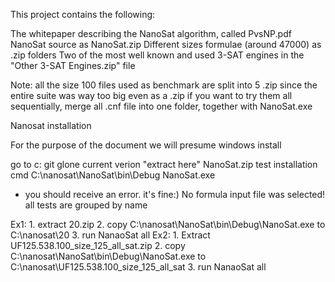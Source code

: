 This project contains the following:

The whitepaper describing the NanoSat algorithm, called PvsNP.pdf
NanoSat source as NanoSat.zip
Different sizes formulae (around 47000) as .zip folders
Two of the most well known and used 3-SAT engines in the "Other 3-SAT Engines.zip" file

Note: 
all the size 100 files used as benchmark are split into 5 .zip since the entire suite was way too big even as a .zip
if you want to try them all sequentially, merge all .cnf file into one folder, together with NanoSat.exe

Nanosat installation

For the purpose of the document we will presume windows install

go to c:
git glone current verion
"extract here" NanoSat.zip
test installation
cmd C:\nanosat\NanoSat\bin\Debug
NanoSat.exe
 - you should receive an error. it's fine:) 
    No formula input file was selected!
all tests are grouped by name

 Ex1: 
      1. extract 20.zip
      2. copy C:\nanosat\NanoSat\bin\Debug\NanoSat.exe to C:\nanosat\20
      3. run NanaoSat all
 Ex2:
      1. Extract UF125.538.100_size_125_all_sat.zip
      2. copy C:\nanosat\NanoSat\bin\Debug\NanoSat.exe to C:\nanosat\UF125.538.100_size_125_all_sat
      3. run NanaoSat all
